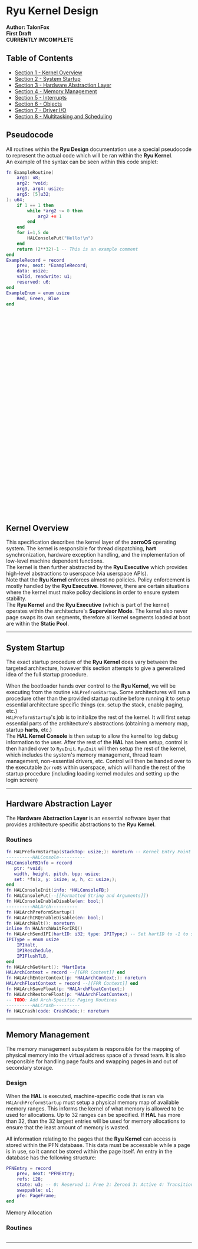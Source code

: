 # Ryu Kernel Design
**Author: TalonFox    
First Draft  
CURRENTLY IMCOMPLETE**

## Table of Contents
- [Section 1 - Kernel Overview](#kernel-overview)
- [Section 2 - System Startup](#system-startup)
- [Section 3 - Hardware Abstraction Layer](#hardware-abstraction-layer)
- [Section 4 - Memory Management](#memory-management)
- [Section 5 - Interrupts](#interrupts)
- [Section 6 - Objects](#objects)
- [Section 7 - Driver I/O](#driver-io)
- [Section 8 - Multitasking and Scheduling](#multitasking-and-scheduling)
## Pseudocode
All routines within the **Ryu Design** documentation use a special pseudocode to represent the actual code which will be ran within the **Ryu Kernel**.  
An example of the syntax can be seen within this code sniplet:
```lua
fn ExampleRoutine(
    arg1: u8;
    arg2: *void;
    arg3, arg4: usize;
    arg5: [5]u32;
): u64;
    if 1 == 1 then
        while *arg2 ~= 0 then
            arg2 += 1
        end
    end
    for i=1,5 do
        HALConsolePut("Hello!\n")
    end
    return (2**32)-1 -- This is an example comment
end
ExampleRecord = record
    prev, next: *ExampleRecord;
    data: usize;
    valid, readwrite: u1;
    reserved: u6;
end
ExampleEnum = enum usize
    Red, Green, Blue
end
```
<br><br><br><br><br><br><br><br><br><br><br><br><br><br><br><br><br><br><br><br><br><br><br><br><br><br><br><br><br><br><br><br>

## **Kernel Overview**
This specification describes the kernel layer of the **zorroOS** operating system. The kernel is responsible for thread dispatching,  **hart** synchronization, hardware exception handling, and the implementation of low-level machine dependent functions.  
The kernel is then further abstracted by the **Ryu Executive** which provides high-level abstractions to userspace (via userspace APIs).  
Note that the **Ryu Kernel** enforces almost no policies. Policy enforcement is mostly handled by the **Ryu Executive**. However, there are certain situations where the kernel must make policy decisions in order to ensure system stability.  
The **Ryu Kernel** and the **Ryu Executive** (which is part of the kernel) operates within the architecture's **Supervisor Mode**. The kernel also never page swaps its own segments, therefore all kernel segments loaded at boot are within the **Static Pool**.

---
## **System Startup**
The exact startup procedure of the **Ryu Kernel** does vary between the targeted architecture, however this section attempts to give a generalized idea of the full startup procedure.
  
When the bootloader hands over control to the **Ryu Kernel**, we will be executing from the routine `HALPrefromStartup`. Some architectures will run a procedure other than the provided startup routine before running it to setup essential architecture specific things (ex. setup the stack, enable paging, etc.)  
`HALPreformStartup`'s job is to initialize the rest of the kernel. It will first setup essential parts of the architecture's abstractions (obtaining a memory map, startup **harts**, etc.)  
The **HAL Kernel Console** is then setup to allow the kernel to log debug information to the user. After the rest of the **HAL** has been setup, control is then handed over to `RyuInit`. `RyuInit` will then setup the rest of the kernel, which includes the system's memory management, thread team management, non-essential drivers, etc. Control will then be handed over to the executable `ZorroOS` within userspace, which will handle the rest of the startup procedure (including loading kernel modules and setting up the login screen)

---
## **Hardware Abstraction Layer**
The **Hardware Abstraction Layer** is an essential software layer that provides architecture specific abstractions to the **Ryu Kernel**.
### **Routines**
```lua
fn HALPreformStartup(stackTop: usize;): noreturn -- Kernel Entry Point
----------HALConsole----------
HALConsoleFBInfo = record
   ptr: *void;
   width, height, pitch, bpp: usize;
   set: *fn(x, y: isize; w, h, c: usize;);
end
fn HALConsoleInit(info: *HALConsoleFB;)
fn HALConsolePut(--[[Formatted String and Arguments]])
fn HALConsoleEnableDisable(en: bool;)
----------HALArch----------
fn HALArchPreformStartup()
fn HALArchIRQEnableDisable(en: bool;)
fn HALArchHalt(): noreturn
inline fn HALArchWaitForIRQ()
fn HALArchSendIPI(hartID: i32; type: IPIType;) -- Set hartID to -1 to send to all, set to -2 to send to all except ourselves
IPIType = enum usize
    IPIHalt,
    IPIReschedule,
    IPIFlushTLB,
end
fn HALArchGetHart(): *HartData
HALArchContext = record --[[GPR Context]] end
fn HALArchEnterContext(p: *HALArchContext;): noreturn
HALArchFloatContext = record --[[FPR Context]] end
fn HALArchSaveFloat(p: *HALArchFloatContext;)
fn HALArchRestoreFloat(p: *HALArchFloatContext;)
-- TODO: Add Arch-Specific Paging Routines
----------HALCrash----------
fn HALCrash(code: CrashCode;): noreturn
```
---
## **Memory Management**
The memory management subsystem is responsible for the mapping of physical memory into the virtual address space of a thread team. It is also responsible for handling page faults and swapping pages in and out of secondary storage.  
  
### **Design**
When the **HAL** is executed, machine-specific code that is ran via `HALArchPreformStartup` must setup a physical memory map of available memory ranges. This informs the kernel of what memory is allowed to be used for allocations. Up to 32 ranges can be specified. If **HAL** has more than 32, than the 32 largest entries will be used for memory allocations to ensure that the least amount of memory is wasted.  
  
All information relating to the pages that the **Ryu Kernel** can access is stored within the PFN database. This data must be accessable while a page is in use, so it cannot be stored within the page itself. An entry in the database has the following structure:
```lua
PFNEntry = record
    prev, next: *PFNEntry;
    refs: i28;
    state: u3; -- 0: Reserved 1: Free 2: Zeroed 3: Active 4: Transitioning 5: Swapped
    swappable: u1;
    pfe: PageFrame;
end
```
Memory Allocation 
### **Routines**
```lua
```
---